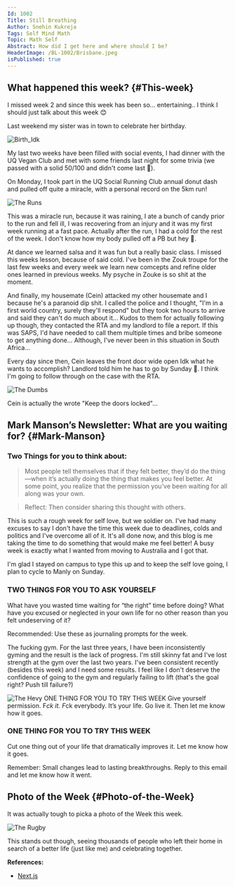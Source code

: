 ```yaml
---
Id: 1002
Title: Still Breathing
Author: Snehin Kukreja
Tags: Self Mind Math
Topic: Math Self
Abstract: How did I get here and where should I be?
HeaderImage: /BL-1002/Brisbane.jpeg
isPublished: true
---
```

## What happened this week? {#This-week}

I missed week 2 and since this week has been so... entertaining.. I think I should just talk about this week 😊

Last weekend my sister was in town to celebrate her birthday. 

![Birth_Idk](/BL-1002/nish_squad.jpeg)

My last two weeks have been filled with social events, I had dinner with the UQ Vegan Club and met with some friends last night for some trivia (we passed with a solid 50/100 and didn't come last 🎉).

On Monday, I took part in the UQ Social Running Club annual donut dash and pulled off quite a miracle, with a personal record on the 5km run!

![The Runs](/BL-1002/strava.jpeg)

This was a miracle run, because it was raining, I ate a bunch of candy prior to the run and fell ill, I was recovering from an injury and it was my first week running at a fast pace.
Actually after the run, I had a cold for the rest of the week. I don't know how my body pulled off a PB but hey 🍻.

At dance we learned salsa and it was fun but a really basic class. I missed this weeks lesson, because of said cold. I've been in the Zouk troupe for the last few weeks and every week we learn new comcepts and refine older ones learned in previous weeks. My psyche in Zouke is so shit at the moment. 

And finally, my housemate (Cein) attacked my other housemate and I because he's a paranoid dip shit. I called the police and I thought, "I'm in a first world country, surely they'll respond" but they took two hours to arrive and said they can't do much about it... Kudos to them for actually following up though, they contacted the RTA and my landlord to file a report.
If this was SAPS, I'd have needed to call them multiple times and bribe someone to get anything done... Although, I've never been in this situation in South Africa...

Every day since then, Cein leaves the front door wide open Idk what he wants to accomplish? Landlord told him he has to go by Sunday 🤞. I think I'm going to follow through on the case with the RTA.

![The Dumbs](/BL-1002/cein.jpeg)

Cein is actually the wrote "Keep the doors locked"...

## Mark Manson’s Newsletter: What are you waiting for? {#Mark-Manson}

### Two Things for you to think about:
>Most people tell themselves that if they felt better, they’d do the thing—when it’s actually doing the thing that makes you feel better.
>At some point, you realize that the permission you’ve been waiting for all along was your own.

>Reflect: Then consider sharing this thought with others.

This is such a rough week for self love, but we soldier on. I've had many excuses to say I don't have the time this week due to deadlines, colds and politics and I've overcome all of it.
It's all done now, and this blog is me taking the time to do something that would make me feel better! A busy week is exactly what I wanted from moving to Australia and I got that.

I'm glad I stayed on campus to type this up and to keep the self love going, I plan to cycle to Manly on Sunday.

### TWO THINGS FOR YOU TO ASK YOURSELF
What have you wasted time waiting for “the right” time before doing? What have you excused or neglected in your own life for no other reason than you felt undeserving of it?

Recommended: Use these as journaling prompts for the week.	

The fucking gym. For the last three years, I have been inconsistently gyming and the result is the lack of progress. I'm still skinny fat and I've lost strength at the gym over the last two years. I've been consistent recently (besides this week) and I need some results. I feel like I don't deserve the confidence of going to the gym and regularly failing to lift (that's the goal right? Push till failure?)

![The Hevy](/BL-1002/hevy.jpeg)
ONE THING FOR YOU TO TRY THIS WEEK
Give yourself permission. F*ck it. F*ck everybody. It’s your life. Go live it. Then let me know how it goes.

### ONE THING FOR YOU TO TRY THIS WEEK
Cut one thing out of your life that dramatically improves it. Let me know how it goes.

Remember: Small changes lead to lasting breakthroughs. Reply to this email and let me know how it went.

## Photo of the Week {#Photo-of-the-Week}

It was actually tough to picka a photo of the Week this week.

![The Rugby](/BL-1002/photo_week.jpeg)

This stands out though, seeing thousands of people who left their home in search of a better life (just like me) and celebrating together.

**References:**

- <a href="https://nextjs.org/docs/getting-started" target="_blank">Next.js</a>
